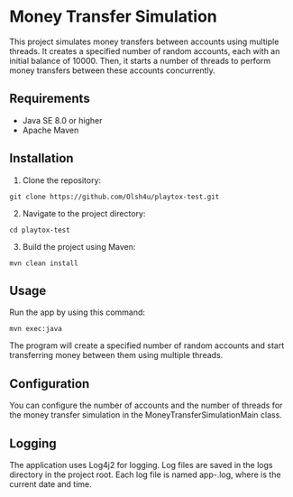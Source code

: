 # Money Transfer Simulation

This project simulates money transfers between accounts using multiple threads. It creates a specified number of random accounts, each with an initial balance of 10000. Then, it starts a number of threads to perform money transfers between these accounts concurrently.

## Requirements
- Java SE 8.0 or higher
- Apache Maven

## Installation

1. Clone the repository:

```
git clone https://github.com/Olsh4u/playtox-test.git
```
2. Navigate to the project directory:

```
cd playtox-test
```

3. Build the project using Maven:

```
mvn clean install
```

## Usage

Run the app by using this command:

```
mvn exec:java
```


The program will create a specified number of random accounts and start transferring money between them using multiple threads.

## Configuration

You can configure the number of accounts and the number of threads for the money transfer simulation in the MoneyTransferSimulationMain class.

## Logging

The application uses Log4j2 for logging. Log files are saved in the logs directory in the project root. Each log file is named app-<timestamp>.log, where <timestamp> is the current date and time.
